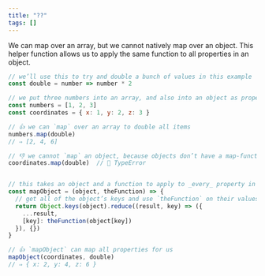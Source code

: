 ```yaml
---
title: "??"
tags: []
---
```

We can map over an array, but we cannot natively map over an object. This helper function allows us to apply the same function to all properties in an object.

```js
// we’ll use this to try and double a bunch of values in this example
const double = number => number * 2

// we put three numbers into an array, and also into an object as properties
const numbers = [1, 2, 3]
const coordinates = { x: 1, y: 2, z: 3 }

// 👍 we can `map` over an array to double all items
numbers.map(double)
// ⇒ [2, 4, 6]

// 👎 we cannot `map` an object, because objects don’t have a map-function
coordinates.map(double)  // 🛑 TypeError


// this takes an object and a function to apply to _every_ property in it
const mapObject = (object, theFunction) => {
  // get all of the object’s keys and use `theFunction` on their values
  return Object.keys(object).reduce((result, key) => ({
    ...result,
    [key]: theFunction(object[key])
  }), {})
}

// 👍 `mapObject` can map all properties for us
mapObject(coordinates, double)
// ⇒ { x: 2, y: 4, z: 6 }
```

